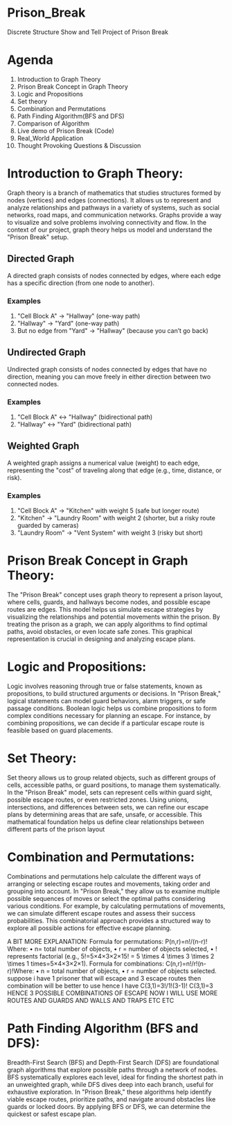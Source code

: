 # Prison_Break
Discrete Structure Show and Tell Project of Prison Break
# Agenda
1. Introduction to Graph Theory
2. Prison Break Concept in Graph Theory
3. Logic and Propositions
4. Set theory
5. Combination and Permutations
6. Path Finding Algorithm(BFS and DFS)
7. Comparison of Algorithm
8. Live demo of Prison Break (Code)
9. Real_World Application
10. Thought Provoking Questions & Discussion
# Introduction to Graph Theory:
Graph theory is a branch of mathematics that studies structures formed by nodes (vertices) and edges (connections). It allows us to represent and analyze relationships and pathways in a variety of systems, such as social networks, road maps, and communication networks. Graphs provide a way to visualize and solve problems involving connectivity and flow. In the context of our project, graph theory helps us model and understand the "Prison Break" setup.
## Directed Graph
A directed graph consists of nodes connected by edges, where each edge has a specific direction (from one node to another).
### Examples
1. "Cell Block A" → "Hallway" (one-way path)
2. "Hallway" → "Yard" (one-way path)
3. But no edge from "Yard" → "Hallway" (because you can’t go back)
## Undirected Graph
Undirected graph consists of nodes connected by edges that have no direction, meaning you can move freely in either direction between two connected nodes.
### Examples
1. "Cell Block A" ↔ "Hallway" (bidirectional path)
2. "Hallway" ↔ "Yard" (bidirectional path)
## Weighted Graph
A weighted graph assigns a numerical value (weight) to each edge, representing the "cost" of traveling along that edge (e.g., time, distance, or risk).
### Examples
1. "Cell Block A" → "Kitchen" with weight 5 (safe but longer route)
2. "Kitchen" → "Laundry Room" with weight 2 (shorter, but a risky route guarded by cameras)
3. "Laundry Room" → "Vent System" with weight 3 (risky but short)

# Prison Break Concept in Graph Theory:
The "Prison Break" concept uses graph theory to represent a prison layout, where cells, guards, and hallways become nodes, and possible escape routes are edges. This model helps us simulate escape strategies by visualizing the relationships and potential movements within the prison. By treating the prison as a graph, we can apply algorithms to find optimal paths, avoid obstacles, or even locate safe zones. This graphical representation is crucial in designing and analyzing escape plans.

# Logic and Propositions:
Logic involves reasoning through true or false statements, known as propositions, to build structured arguments or decisions. In "Prison Break," logical statements can model guard behaviors, alarm triggers, or safe passage conditions. Boolean logic helps us combine propositions to form complex conditions necessary for planning an escape. For instance, by combining propositions, we can decide if a particular escape route is feasible based on guard placements.

# Set Theory:
Set theory allows us to group related objects, such as different groups of cells, accessible paths, or guard positions, to manage them systematically. In the "Prison Break" model, sets can represent cells within guard sight, possible escape routes, or even restricted zones. Using unions, intersections, and differences between sets, we can refine our escape plans by determining areas that are safe, unsafe, or accessible. This mathematical foundation helps us define clear relationships between different parts of the prison layout


# Combination and Permutations:
Combinations and permutations help calculate the different ways of arranging or selecting escape routes and movements, taking order and grouping into account. In "Prison Break," they allow us to examine multiple possible sequences of moves or select the optimal paths considering various conditions. For example, by calculating permutations of movements, we can simulate different escape routes and assess their success probabilities. This combinatorial approach provides a structured way to explore all possible actions for effective escape planning.

A BIT MORE EXPLANATION:
Formula for permutations:
P(n,r)=n!/(n-r)!
Where:
•	n= total number of objects,
•	r = number of objects selected,
•	! represents factorial (e.g., 5!=5×4×3×2×15! = 5 \times 4 \times 3 \times 2 \times 1 times=5×4×3×2×1).
Formula for combinations:
C(n,r)=n!/r!(n-r)!Where:
•	n = total number of objects,
•	r = number of objects selected.
suppose i have 1 prisoner that will escape and 3 escape routes
then combination will be better to use
hence I have 
C(3,1)=3!/1!(3-1)!
C(3,1)=3
HENCE 3 POSSIBLE COMBINATIONS OF ESCAPE NOW I WILL USE MORE ROUTES AND GUARDS AND WALLS AND TRAPS ETC ETC

# Path Finding Algorithm (BFS and DFS):
Breadth-First Search (BFS) and Depth-First Search (DFS) are foundational graph algorithms that explore possible paths through a network of nodes. BFS systematically explores each level, ideal for finding the shortest path in an unweighted graph, while DFS dives deep into each branch, useful for exhaustive exploration. In "Prison Break," these algorithms help identify viable escape routes, prioritize paths, and navigate around obstacles like guards or locked doors. By applying BFS or DFS, we can determine the quickest or safest escape plan.

